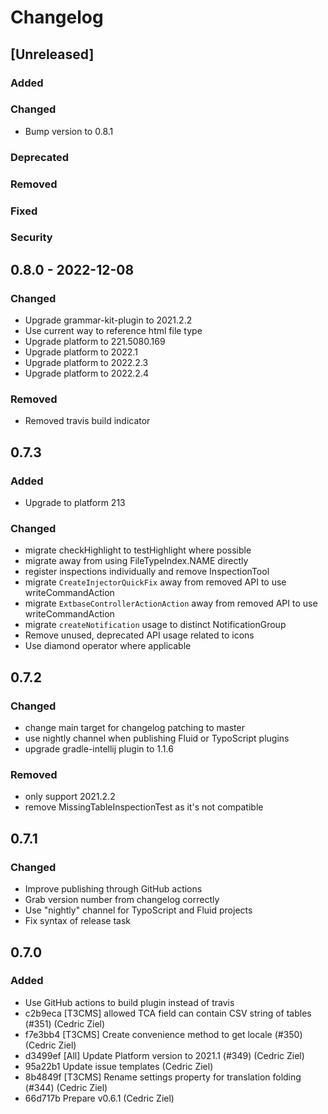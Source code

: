 # Changelog

## [Unreleased]

### Added

### Changed

- Bump version to 0.8.1

### Deprecated

### Removed

### Fixed

### Security

## 0.8.0 - 2022-12-08

### Changed
- Upgrade grammar-kit-plugin to 2021.2.2
- Use current way to reference html file type
- Upgrade platform to 221.5080.169
- Upgrade platform to 2022.1
- Upgrade platform to 2022.2.3
- Upgrade platform to 2022.2.4

### Removed
- Removed travis build indicator

## 0.7.3

### Added
- Upgrade to platform 213

### Changed
- migrate checkHighlight to testHighlight where possible
- migrate away from using FileTypeIndex.NAME directly
- register inspections individually and remove InspectionTool
- migrate `CreateInjectorQuickFix` away from removed API to use writeCommandAction
- migrate `ExtbaseControllerActionAction` away from removed API to use writeCommandAction
- migrate `createNotification` usage to distinct NotificationGroup
- Remove unused, deprecated API usage related to icons
- Use diamond operator where applicable

## 0.7.2

### Changed
- change main target for changelog patching to master
- use nightly channel when publishing Fluid or TypoScript plugins
- upgrade gradle-intellij plugin to 1.1.6

### Removed
- only support 2021.2.2
- remove MissingTableInspectionTest as it's not compatible

## 0.7.1

### Changed
- Improve publishing through GitHub actions
- Grab version number from changelog correctly
- Use "nightly" channel for TypoScript and Fluid projects
- Fix syntax of release task

## 0.7.0

### Added
- Use GitHub actions to build plugin instead of travis
- c2b9eca [T3CMS] allowed TCA field can contain CSV string of tables (#351) (Cedric Ziel)
- f7e3bb4 [T3CMS] Create convenience method to get locale (#350) (Cedric Ziel)
- d3499ef [All] Update Platform version to 2021.1 (#349) (Cedric Ziel)
- 95a22b1 Update issue templates (Cedric Ziel)
- 8b4849f [T3CMS] Rename settings property for translation folding (#344) (Cedric Ziel)
- 66d717b Prepare v0.6.1 (Cedric Ziel)
